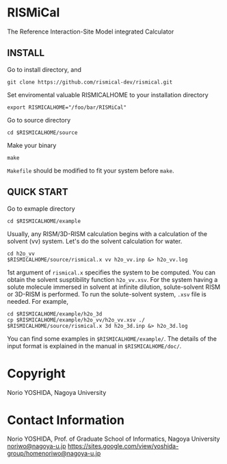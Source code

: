 # RISMiCal
The Reference Interaction-Site Model integrated Calculator

## INSTALL

Go to install directory, and
```
git clone https://github.com/rismical-dev/rismical.git
```
Set enviromental valuable RISMICALHOME to your installation directory
```
export RISMICALHOME="/foo/bar/RISMiCal"
```
Go to source directory
```
cd $RISMICALHOME/source
```
Make your binary
```
make
```
`Makefile` should be modified to fit your system before `make`.

## QUICK START
Go to exmaple directory
```
cd $RISMICALHOME/example
```
Usually, any RISM/3D-RISM calculation begins with a calculation of the solvent (vv) system.
Let's do the solvent calculation for water.
```
cd h2o_vv
$RISMICALHOME/source/rismical.x vv h2o_vv.inp &> h2o_vv.log
```
1st argument of `rismical.x` specifies the system to be computed.
You can obtain the solvent susptibility function `h2o_vv.xsv`.
For the system having a solute molecule immersed in solvent at infinite dilution, solute-solvent RISM or 3D-RISM is performed. 
To run the solute-solvent system, `.xsv` file is needed. 
For example, 
```
cd $RISMICALHOME/example/h2o_3d
cp $RISMICALHOME/example/h2o_vv/h2o_vv.xsv ./
$RISMICALHOME/source/rismical.x 3d h2o_3d.inp &> h2o_3d.log
```
You can find some examples in `$RISMICALHOME/example/`.
The details of the input format is explained in the manual in `$RISMICALHOME/doc/`.

# Copyright
Norio YOSHIDA, Nagoya University

# Contact Information
Norio YOSHIDA, Prof. of Graduate School of Informatics, Nagoya University
noriwo@nagoya-u.jp
https://sites.google.com/view/yoshida-group/homenoriwo@nagoya-u.jp
